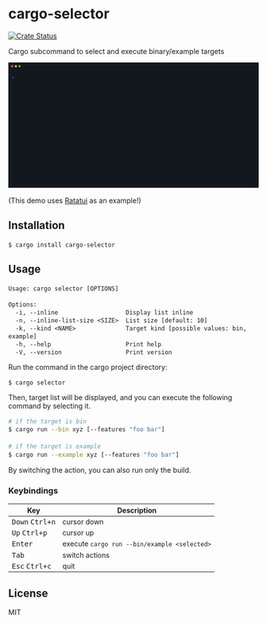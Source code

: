 # cargo-selector

[![Crate Status](https://img.shields.io/crates/v/cargo-selector.svg)](https://crates.io/crates/cargo-selector)

Cargo subcommand to select and execute binary/example targets

<img src="./img/demo.gif" width=800>

(This demo uses [Ratatui](https://github.com/ratatui-org/ratatui) as an example!)

## Installation

```
$ cargo install cargo-selector
```

## Usage

```
Usage: cargo selector [OPTIONS]

Options:
  -i, --inline                   Display list inline
  -n, --inline-list-size <SIZE>  List size [default: 10]
  -k, --kind <NAME>              Target kind [possible values: bin, example]
  -h, --help                     Print help
  -V, --version                  Print version
```

Run the command in the cargo project directory:

```
$ cargo selector
```

Then, target list will be displayed, and you can execute the following command by selecting it.

```sh
# if the target is bin
$ cargo run --bin xyz [--features "foo bar"]

# if the target is example
$ cargo run --example xyz [--features "foo bar"]
```

By switching the action, you can also run only the build.

### Keybindings

| Key                               | Description                                  |
| --------------------------------- | -------------------------------------------- |
| <kbd>Down</kbd> <kbd>Ctrl+n</kbd> | cursor down                                  |
| <kbd>Up</kbd> <kbd>Ctrl+p</kbd>   | cursor up                                    |
| <kbd>Enter</kbd>                  | execute `cargo run --bin/example <selected>` |
| <kbd>Tab</kbd>                    | switch actions                               |
| <kbd>Esc</kbd> <kbd>Ctrl+c</kbd>  | quit                                         |

## License

MIT
